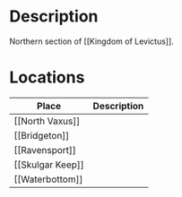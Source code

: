 # Description
Northern section of [[Kingdom of Levictus]]. 

# Locations
| Place            | Description |
| ---------------- | ----------- |
| [[North Vaxus]]  |             |
| [[Bridgeton]]    |             |
| [[Ravensport]]   |             |
| [[Skulgar Keep]] |             |
| [[Waterbottom]]  |             |
